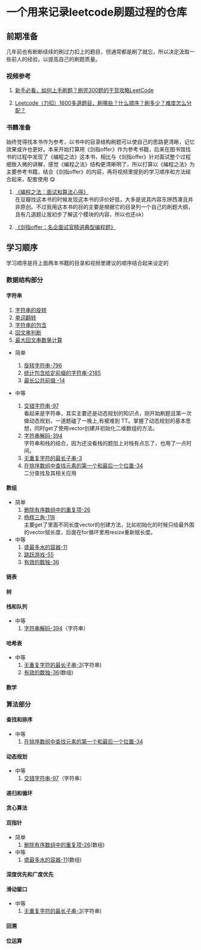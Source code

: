 <!--
 * @Author: pengpengfei97 pengpengfei97@gmail.com
 * @Date: 2023-02-07 20:10:47
 * @LastEditors: pengpengfei97 pengpengfei97@gmail.com
 * @LastEditTime: 2023-03-10 23:24:59
 * @FilePath: /leetcode_daily/README.md
 * @Description: 
 * 
 * Copyright (c) 2023 by pengpengfei, All Rights Reserved. 
-->
# 一个用来记录leetcode刷题过程的仓库

## 前期准备

几年前也有断断续续的刷过力扣上的题目，但通常都是刷了就忘，所以决定汲取一些前人的经验，以提高自己的刷题质量。

### 视频参考

1. [新手必看，如何上手刷题？刷完300题的干货攻略LeetCode](https://www.bilibili.com/video/BV1yi4y1M7b6/?spm_id_from=333.337.search-card.all.click&vd_source=282f37391013c05220098e8ba9716446)

2. [Leetcode（力扣）1600多道题目，刷哪些？什么顺序？刷多少？难度怎么分配？](https://www.bilibili.com/video/BV1UA411q7cL/?spm_id_from=333.788.top_right_bar_window_history.content.click&vd_source=282f37391013c05220098e8ba9716446)

### 书籍准备

始终觉得找本书作为参考，以书中的目录结构刷题可以使自己的思路更清晰，记忆效果或许也更好。本来开始打算用《剑指offer》作为参考书籍，后来在图书馆找书的过程中发现了《编程之法》这本书，相比与《剑指offer》针对面试整个过程细致入微的讲解，感觉《编程之法》结构更清晰明了，所以打算以《编程之法》为主要参考书籍，结合《剑指offer》的内容，再将视频里提到的学习顺序和方法结合起来，配套使用 😋

1. [《编程之法：面试和算法心得》](https://book.douban.com/subject/26641732/)  
在豆瓣找这本书的时候发现这本书的评价好低，大多是说其内容东拼西凑且并非原创。不过我用这本书的目的主要是根据它的目录列一个自己的刷题大纲，且有几道题让我初步了解这个模块的内容，所以也还ok）

2. [《剑指offer：名企面试官精讲典型编程题》](https://book.douban.com/subject/25910559/) 

## 学习顺序

学习顺序是将上面两本书籍的目录和视频里建议的顺序结合起来设定的

### 数据结构部分

#### 字符串

1. [字符串的旋转](DataStructure/string/string_rotate.cpp)
2. [单词翻转](DataStructure/string/word_rotate.cpp)
3. [字符串的包含](DataStructure/string/string_contain.cpp)
4. [回文串判断](DataStructure/string/is_palindrome.cpp)
5. [最大回文串数量计算](DataStructure/string/longest_palindrome.cpp)

- 简单
    1. [旋转字符串-796](https://leetcode.cn/problems/rotate-string/)
    2. [统计包含给定前缀的字符串-2185](https://leetcode.cn/problems/counting-words-with-a-given-prefix/)
    3. [最长公共前缀 -14](https://leetcode.cn/problems/longest-common-prefix/)

- 中等
    1. [交错字符串-97](https://leetcode.cn/problems/interleaving-string/)  
    看起来是字符串，其实主要还是动态规划的知识点，刚开始刷题且第一次做动态规划，一道题磕了一晚上,有被难到 TT。掌握了动态规划的基本思想，同时get了使用vector创建并初始化二维数组的方法。
    2. [字符串解码-394](https://leetcode.cn/problems/decode-string/)   
    字符串和栈的结合，因为还没看栈的题加上对栈有点忘了，也用了一点时间。
    3. [无重复字符的最长子串-3](https://leetcode.cn/problems/longest-substring-without-repeating-characters/)
    4. [在排序数组中查找元素的第一个和最后一个位置-34](https://leetcode.cn/problems/find-first-and-last-position-of-element-in-sorted-array)   
    二分查找及其相关应用


#### 数组

- 简单
    1. [删除有序数组中的重复项-26](https://leetcode.cn/problems/remove-duplicates-from-sorted-array/)
    2. [杨辉三角-118](https://leetcode.cn/problems/pascals-triangle/)    
    主要get了里面不同长度vector的创建方法，比如初始化的时候只给最外围的vector赋长度，后面在for循环里用resize重新赋长度。
- 中等
    1. [盛最多水的容器-11](https://leetcode.cn/problems/container-with-most-water/)
    2. [跳跃游戏-55](https://leetcode.cn/problems/jump-game/)
    3. [有效的数独-36](https://leetcode.cn/problems/valid-sudoku/)

#### 链表
#### 树
#### 栈和队列
- 中等
    1. [字符串解码-394](https://leetcode.cn/problems/decode-string/)（字符串）
#### 哈希表
- 中等
    1. [无重复字符的最长子串-3](https://leetcode.cn/problems/longest-substring-without-repeating-characters/)(字符串)
    2. [有效的数独-36](https://leetcode.cn/problems/valid-sudoku/)(数组)
#### 数学

### 算法部分

#### 查找和排序
- 中等
    1. [在排序数组中查找元素的第一个和最后一个位置-34](https://leetcode.cn/problems/find-first-and-last-position-of-element-in-sorted-array)  
#### 动态规划
- 中等
    1. [交错字符串-97](https://leetcode.cn/problems/interleaving-string/)（字符串）

#### 递归和循环
#### 贪心算法
#### 双指针
- 简单
    1. [删除有序数组中的重复项-26](https://leetcode.cn/problems/remove-duplicates-from-sorted-array/)(数组)
- 中等
    1. [盛最多水的容器-11](https://leetcode.cn/problems/container-with-most-water/)(数组)
#### 深度优先和广度优先
#### 滑动窗口
- 中等
    1. [无重复字符的最长子串-3](https://leetcode.cn/problems/longest-substring-without-repeating-characters/)(字符串)
#### 回溯
#### 位运算
